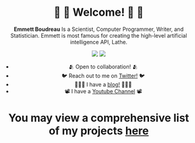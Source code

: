 <div align = "center">
  
# 🧬 🧮 Welcome! 🧮 🧬
**Emmett Boudreau** Is a Scientist, Computer Programmer, Writer, and Statistician. Emmett is most famous for creating the high-level artificial intelligence API, Lathe.

<img src = "https://github.com/emmettgb/emmett-stats/blob/master/generated/overview.svg"></img> <img src = "https://github.com/emmettgb/emmett-stats/blob/master/generated/languages.svg">
- 🫂 Open to collaboration! 🫂
- 🐦 Reach out to me on [Twitter!](https://twitter.com/emmettboudgie) 🐦
- 👨🏾‍💻 I have a [blog!](http://medium.com/@emmettgb) 👨🏾‍💻
- 📽️ I have a [Youtube Channel](https://www.youtube.com/channel/UCruzXIngBV2dlgjX1_HZRzw) 📽️
# You may view a comprehensive list of my projects [here](https://github.com/emmettgb/emmettgb/blob/main/PROJECTS.md)
